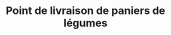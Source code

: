 ---
title: "Point de livraison de paniers de légumes"
url: /illkirch-graffenstaden/point-de-livraison-de-paniers-de-legumes/
shop: Hofladen
---